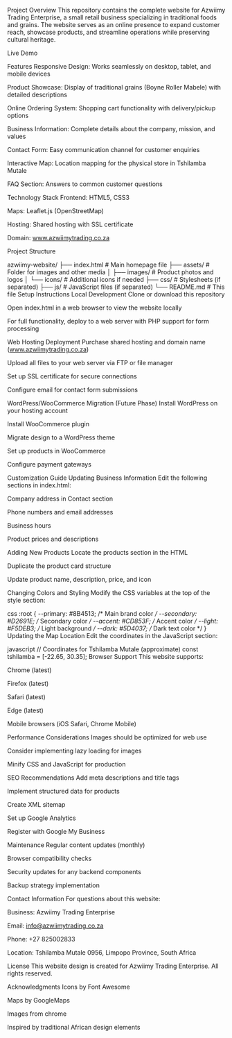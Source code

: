 Project Overview
This repository contains the complete website for Azwiimy Trading Enterprise, a small retail business specializing in traditional foods and grains. The website serves as an online presence to expand customer reach, showcase products, and streamline operations while preserving cultural heritage.

Live Demo


Features
Responsive Design: Works seamlessly on desktop, tablet, and mobile devices

Product Showcase: Display of traditional grains (Boyne Roller Mabele) with detailed descriptions

Online Ordering System: Shopping cart functionality with delivery/pickup options

Business Information: Complete details about the company, mission, and values

Contact Form: Easy communication channel for customer enquiries

Interactive Map: Location mapping for the physical store in Tshilamba Mutale

FAQ Section: Answers to common customer questions

Technology Stack
Frontend: HTML5, CSS3

Maps: Leaflet.js (OpenStreetMap)

Hosting: Shared hosting with SSL certificate

Domain: www.azwiimytrading.co.za

Project Structure

azwiimy-website/
├── index.html              # Main homepage file
├── assets/                 # Folder for images and other media
│   ├── images/            # Product photos and logos
│   └── icons/             # Additional icons if needed
├── css/                   # Stylesheets (if separated)
├── js/                    # JavaScript files (if separated)
└── README.md              # This file
Setup Instructions
Local Development
Clone or download this repository

Open index.html in a web browser to view the website locally

For full functionality, deploy to a web server with PHP support for form processing

Web Hosting Deployment
Purchase shared hosting and domain name (www.azwiimytrading.co.za)

Upload all files to your web server via FTP or file manager

Set up SSL certificate for secure connections

Configure email for contact form submissions

WordPress/WooCommerce Migration (Future Phase)
Install WordPress on your hosting account

Install WooCommerce plugin

Migrate design to a WordPress theme

Set up products in WooCommerce

Configure payment gateways

Customization Guide
Updating Business Information
Edit the following sections in index.html:

Company address in Contact section

Phone numbers and email addresses

Business hours

Product prices and descriptions

Adding New Products
Locate the products section in the HTML

Duplicate the product card structure

Update product name, description, price, and icon

Changing Colors and Styling
Modify the CSS variables at the top of the style section:

css
:root {
    --primary: #8B4513;      /* Main brand color */
    --secondary: #D2691E;    /* Secondary color */
    --accent: #CD853F;       /* Accent color */
    --light: #F5DEB3;        /* Light background */
    --dark: #5D4037;         /* Dark text color */
}
Updating the Map Location
Edit the coordinates in the JavaScript section:

javascript
// Coordinates for Tshilamba Mutale (approximate)
const tshilamba = [-22.65, 30.35];
Browser Support
This website supports:

Chrome (latest)

Firefox (latest)

Safari (latest)

Edge (latest)

Mobile browsers (iOS Safari, Chrome Mobile)

Performance Considerations
Images should be optimized for web use

Consider implementing lazy loading for images

Minify CSS and JavaScript for production

SEO Recommendations
Add meta descriptions and title tags

Implement structured data for products

Create XML sitemap

Set up Google Analytics

Register with Google My Business

Maintenance
Regular content updates (monthly)

Browser compatibility checks

Security updates for any backend components

Backup strategy implementation

Contact Information
For questions about this website:

Business: Azwiimy Trading Enterprise

Email: info@azwiimytrading.co.za

Phone: +27 825002833

Location: Tshilamba Mutale 0956, Limpopo Province, South Africa

License
This website design is created for Azwiimy Trading Enterprise. All rights reserved.

Acknowledgments
Icons by Font Awesome

Maps by GoogleMaps

Images from chrome

Inspired by traditional African design elements

